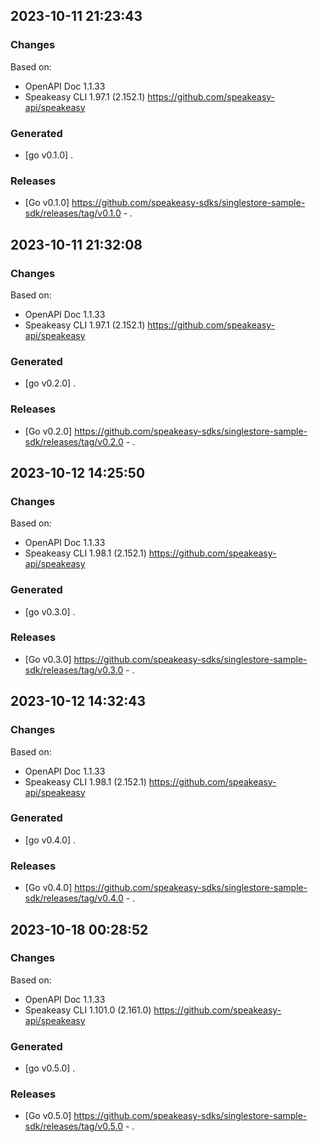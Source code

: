 

## 2023-10-11 21:23:43
### Changes
Based on:
- OpenAPI Doc 1.1.33 
- Speakeasy CLI 1.97.1 (2.152.1) https://github.com/speakeasy-api/speakeasy
### Generated
- [go v0.1.0] .
### Releases
- [Go v0.1.0] https://github.com/speakeasy-sdks/singlestore-sample-sdk/releases/tag/v0.1.0 - .

## 2023-10-11 21:32:08
### Changes
Based on:
- OpenAPI Doc 1.1.33 
- Speakeasy CLI 1.97.1 (2.152.1) https://github.com/speakeasy-api/speakeasy
### Generated
- [go v0.2.0] .
### Releases
- [Go v0.2.0] https://github.com/speakeasy-sdks/singlestore-sample-sdk/releases/tag/v0.2.0 - .

## 2023-10-12 14:25:50
### Changes
Based on:
- OpenAPI Doc 1.1.33 
- Speakeasy CLI 1.98.1 (2.152.1) https://github.com/speakeasy-api/speakeasy
### Generated
- [go v0.3.0] .
### Releases
- [Go v0.3.0] https://github.com/speakeasy-sdks/singlestore-sample-sdk/releases/tag/v0.3.0 - .

## 2023-10-12 14:32:43
### Changes
Based on:
- OpenAPI Doc 1.1.33 
- Speakeasy CLI 1.98.1 (2.152.1) https://github.com/speakeasy-api/speakeasy
### Generated
- [go v0.4.0] .
### Releases
- [Go v0.4.0] https://github.com/speakeasy-sdks/singlestore-sample-sdk/releases/tag/v0.4.0 - .

## 2023-10-18 00:28:52
### Changes
Based on:
- OpenAPI Doc 1.1.33 
- Speakeasy CLI 1.101.0 (2.161.0) https://github.com/speakeasy-api/speakeasy
### Generated
- [go v0.5.0] .
### Releases
- [Go v0.5.0] https://github.com/speakeasy-sdks/singlestore-sample-sdk/releases/tag/v0.5.0 - .